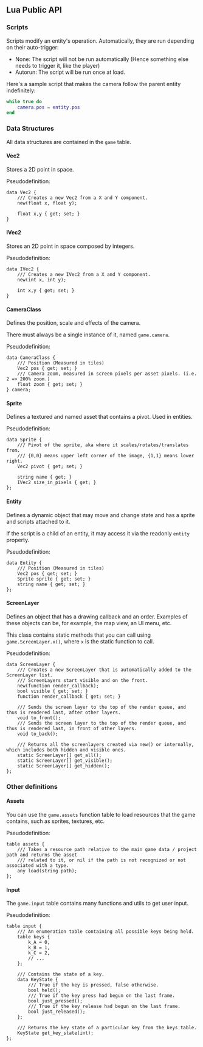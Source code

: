## Lua Public API

### Scripts
Scripts modify an entity's operation. Automatically, they are run depending on their auto-trigger:
- None: The script will not be run automatically (Hence something else needs to trigger it, like the player)
- Autorun: The script will be run once at load.

Here's a sample script that makes the camera follow the parent entity indefinitely:
```lua
while true do
    camera.pos = entity.pos
end
```

### Data Structures
All data structures are contained in the `game` table.
#### Vec2
Stores a 2D point in space.

Pseudodefinition:
```
data Vec2 {
    /// Creates a new Vec2 from a X and Y component.
    new(float x, float y);

    float x,y { get; set; }
}
```
#### IVec2
Stores an 2D point in space composed by integers.

Pseudodefinition:
```
data IVec2 {
    /// Creates a new IVec2 from a X and Y component.
    new(int x, int y);

    int x,y { get; set; }
}
```
#### CameraClass
Defines the position, scale and effects of the camera.

There must always be a single instance of it, named `game.camera`.

Pseudodefinition:
```
data CameraClass {
    /// Position (Measured in tiles)
    Vec2 pos { get; set; }
    /// Camera zoom, measured in screen pixels per asset pixels. (i.e. 2 => 200% zoom.)
    float zoom { get; set; }
} camera;
```
#### Sprite
Defines a textured and named asset that contains a pivot. Used in entities.

Pseudodefinition:
```
data Sprite {
    /// Pivot of the sprite, aka where it scales/rotates/translates from.
    /// {0,0} means upper left corner of the image, {1,1} means lower right.
    Vec2 pivot { get; set; }

    string name { get; }
    IVec2 size_in_pixels { get; }
};
```
#### Entity
Defines a dynamic object that may move and change state and has a sprite and scripts attached to it.

If the script is a child of an entity, it may access it via the readonly `entity` property.

Pseudodefinition:
```
data Entity {
    /// Position (Measured in tiles)
    Vec2 pos { get; set; }
    Sprite sprite { get; set; }
    string name { get; set; }
};
```
#### ScreenLayer
Defines an object that has a drawing callback and an order. Examples of these objects can be, for example, the map view,
an UI menu, etc.

This class contains static methods that you can call using `game.ScreenLayer.x()`, where `x` is the static function to
call.

Pseudodefinition:
```
data ScreenLayer {
    /// Creates a new ScreenLayer that is automatically added to the ScreenLayer list.
    /// ScreenLayers start visible and on the front.
    new(function render_callback);
    bool visible { get; set; }
    function render_callback { get; set; }
    
    /// Sends the screen layer to the top of the render queue, and thus is rendered last, after other layers.
    void to_front();
    /// Sends the screen layer to the top of the render queue, and thus is rendered last, in front of other layers.
    void to_back();

    /// Returns all the screenlayers created via new() or internally, which includes both hidden and visible ones.
    static ScreenLayer[] get_all();
    static ScreenLayer[] get_visible();
    static ScreenLayer[] get_hidden();
};
```

### Other definitions
#### Assets
You can use the `game.assets` function table to load resources that the game contains,
such as sprites, textures, etc.

Pseudodefinition:
```
table assets {
    /// Takes a resource path relative to the main game data / project path and returns the asset
    /// related to it, or nil if the path is not recognized or not associated with a type.
    any load(string path);
};
```
#### Input
The `game.input` table contains many functions and utils to get user input.

Pseudodefinition:
```
table input {
    /// An enumeration table containing all possible keys being held.
    table keys {
        k_A = 0,
        k_B = 1,
        k_C = 2,
        // ...
    };
    
    /// Contains the state of a key.
    data KeyState {
        /// True if the key is pressed, false otherwise.
        bool held();
        /// True if the key press had begun on the last frame.
        bool just_pressed();
        /// True if the key release had begun on the last frame.
        bool just_released();
    };

    /// Returns the key state of a particular key from the keys table.
    KeyState get_key_state(int);
};
```